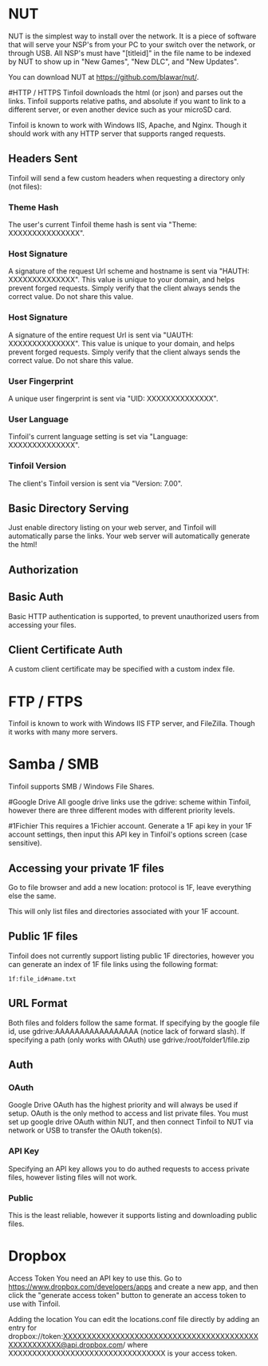 # NUT
NUT is the simplest way to install over the network. It is a piece of software that will serve your NSP's from your PC to your switch over the network, or through USB. All NSP's must have "[titleid]" in the file name to be indexed by NUT to show up in "New Games", "New DLC", and "New Updates".

You can download NUT at https://github.com/blawar/nut/.

#HTTP / HTTPS
Tinfoil downloads the html (or json) and parses out the links. Tinfoil supports relative paths, and absolute if you want to link to a different server, or even another device such as your microSD card.

Tinfoil is known to work with Windows IIS, Apache, and Nginx. Though it should work with any HTTP server that supports ranged requests.

## Headers Sent
Tinfoil will send a few custom headers when requesting a directory only (not files):

### Theme Hash
The user's current Tinfoil theme hash is sent via "Theme: XXXXXXXXXXXXXXX".

### Host Signature
A signature of the request Url scheme and hostname is sent via "HAUTH: XXXXXXXXXXXXXX".  This value is unique to your domain, and helps prevent forged requests.  Simply verify that the client always sends the correct value.  Do not share this value.

### Host Signature
A signature of the entire request Url is sent via "UAUTH: XXXXXXXXXXXXXX".  This value is unique to your domain, and helps prevent forged requests.  Simply verify that the client always sends the correct value.  Do not share this value.

### User Fingerprint
A unique user fingerprint is sent via "UID: XXXXXXXXXXXXXX".

### User Language
Tinfoil's current language setting is set via "Language: XXXXXXXXXXXXXX".

### Tinfoil Version
The client's Tinfoil version is sent via "Version: 7.00".

## Basic Directory Serving
Just enable directory listing on your web server, and Tinfoil will automatically parse the links. Your web server will automatically generate the html!

## Authorization
## Basic Auth
Basic HTTP authentication is supported, to prevent unauthorized users from accessing your files.
## Client Certificate Auth
A custom client certificate may be specified with a custom index file.

# FTP / FTPS
Tinfoil is known to work with Windows IIS FTP server, and FileZilla. Though it works with many more servers.

# Samba / SMB
Tinfoil supports SMB / Windows File Shares.

#Google Drive
All google drive links use the gdrive: scheme within Tinfoil, however there are three different modes with different priority levels.

#1Fichier
This requires a 1Fichier account.  Generate a 1F api key in your 1F account settings, then input this API key in Tinfoil's options screen (case sensitive).

## Accessing your private 1F files
Go to file browser and add a new location: protocol is 1F, leave everything else the same.

This will only list files and directories associated with your 1F account.

## Public 1F files
Tinfoil does not currently support listing public 1F directories, however you can generate an index of 1F file links using the following format:
```
1f:file_id#name.txt
```

## URL Format
Both files and folders follow the same format.  If specifying by the google file id, use gdrive:AAAAAAAAAAAAAAAAA (notice lack of forward slash).  If specifying a path (only works with OAuth) use gdrive:/root/folder1/file.zip

## Auth
### OAuth
Google Drive OAuth has the highest priority and will always be used if setup.  OAuth is the only method to access and list private files.  You must set up google drive OAuth within NUT, and then connect Tinfoil to NUT via network or USB to transfer the OAuth token(s).

### API Key
Specifying an API key allows you to do authed requests to access private files, however listing files will not work.

### Public
This is the least reliable, however it supports listing and downloading public files.

# Dropbox
Access Token
You need an API key to use this. Go to https://www.dropbox.com/developers/apps and create a new app, and then click the "generate access token" button to generate an access token to use with Tinfoil.

Adding the location
You can edit the locations.conf file directly by adding an entry for dropbox://token:XXXXXXXXXXXXXXXXXXXXXXXXXXXXXXXXXXXXXXXXXXXXXXXXXXXX@api.dropbox.com/ where XXXXXXXXXXXXXXXXXXXXXXXXXXXXXXXXX is your access token.
